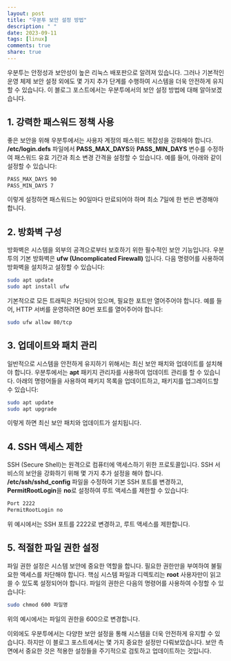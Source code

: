 ```yaml
---
layout: post
title: "우분투 보안 설정 방법"
description: " "
date: 2023-09-11
tags: [linux]
comments: true
share: true
---
```


우분투는 안정성과 보안성이 높은 리눅스 배포판으로 알려져 있습니다. 그러나 기본적인 운영 체제 보안 설정 외에도 몇 가지 추가 단계를 수행하여 시스템을 더욱 안전하게 유지할 수 있습니다. 이 블로그 포스트에서는 우분투에서의 보안 설정 방법에 대해 알아보겠습니다.

## 1. 강력한 패스워드 정책 사용

좋은 보안을 위해 우분투에서는 사용자 계정의 패스워드 복잡성을 강화해야 합니다. **/etc/login.defs** 파일에서 **PASS_MAX_DAYS**와 **PASS_MIN_DAYS** 변수를 수정하여 패스워드 유효 기간과 최소 변경 간격을 설정할 수 있습니다. 예를 들어, 아래와 같이 설정할 수 있습니다:

```bash
PASS_MAX_DAYS 90
PASS_MIN_DAYS 7
```

이렇게 설정하면 패스워드는 90일마다 만료되어야 하며 최소 7일에 한 번은 변경해야 합니다.

## 2. 방화벽 구성

방화벽은 시스템을 외부의 공격으로부터 보호하기 위한 필수적인 보안 기능입니다. 우분투의 기본 방화벽은 **ufw (Uncomplicated Firewall)** 입니다. 다음 명령어를 사용하여 방화벽을 설치하고 설정할 수 있습니다:

```bash
sudo apt update
sudo apt install ufw
```

기본적으로 모든 트래픽은 차단되어 있으며, 필요한 포트만 열어주어야 합니다. 예를 들어, HTTP 서버를 운영하려면 80번 포트를 열어주어야 합니다:

```bash
sudo ufw allow 80/tcp
```

## 3. 업데이트와 패치 관리

일반적으로 시스템을 안전하게 유지하기 위해서는 최신 보안 패치와 업데이트를 설치해야 합니다. 우분투에서는 **apt** 패키지 관리자를 사용하여 업데이트 관리를 할 수 있습니다. 아래의 명령어들을 사용하여 패키지 목록을 업데이트하고, 패키지를 업그레이드할 수 있습니다:

```bash
sudo apt update
sudo apt upgrade
```

이렇게 하면 최신 보안 패치와 업데이트가 설치됩니다.

## 4. SSH 액세스 제한

SSH (Secure Shell)는 원격으로 컴퓨터에 액세스하기 위한 프로토콜입니다. SSH 서비스의 보안을 강화하기 위해 몇 가지 추가 설정을 해야 합니다. **/etc/ssh/sshd_config** 파일을 수정하여 기본 SSH 포트를 변경하고, **PermitRootLogin**을 **no**로 설정하여 루트 액세스를 제한할 수 있습니다:

```bash
Port 2222
PermitRootLogin no
```

위 예시에서는 SSH 포트를 2222로 변경하고, 루트 액세스를 제한합니다.

## 5. 적절한 파일 권한 설정

파일 권한 설정은 시스템 보안에 중요한 역할을 합니다. 필요한 권한만을 부여하여 불필요한 액세스를 차단해야 합니다. 핵심 시스템 파일과 디렉토리는 **root** 사용자만이 읽고 쓸 수 있도록 설정되어야 합니다. 파일의 권한은 다음의 명령어를 사용하여 수정할 수 있습니다:

```bash
sudo chmod 600 파일명
```

위의 예시에서는 파일의 권한을 600으로 변경합니다.

이외에도 우분투에서는 다양한 보안 설정을 통해 시스템을 더욱 안전하게 유지할 수 있습니다. 하지만 이 블로그 포스트에서는 몇 가지 중요한 설정만 다뤄보았습니다. 보안 측면에서 중요한 것은 적용한 설정들을 주기적으로 검토하고 업데이트하는 것입니다.